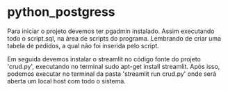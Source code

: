 # python_postgress
Para iniciar o projeto devemos ter pgadmin instalado.
Assim executando todo o script.sql, na área de scripts do programa. Lembrando de criar uma tabela de pedidos, a qual não foi inserida pelo script.

Em seguida devemos instalar o streamlit no código fonte do projeto 'crud.py', executando no terminal sudo apt-get install streamlit. Após isso,
podemos executar no terminal da pasta 'streamlit run crud.py' onde será aberta um local host com todo o sistema.

